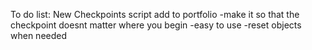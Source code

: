 To do list:
New Checkpoints script add to portfolio
-make it so that the checkpoint doesnt matter where you begin
-easy to use
-reset objects when needed
